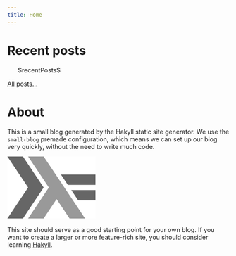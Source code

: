 ```yaml
---
title: Home
---
```


# Recent posts

<ul>
    $recentPosts$
</ul>

[All posts...](/posts.html)

# About

This is a small blog generated by the Hakyll static site generator. We use the
`small-blog` premade configuration, which means we can set up our blog very
quickly, without the need to write much code.

![The haskell logo](img/haskell-logo.png)

This site should serve as a good starting point for your own blog. If you want
to create a larger or more feature-rich site, you should consider learning
[Hakyll].

[Hakyll]: http://jaspervdj.be/hakyll
